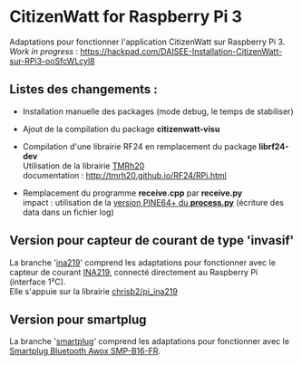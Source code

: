 # CitizenWatt for Raspberry Pi 3

Adaptations pour fonctionner l'application CitizenWatt sur Raspberry Pi 3.  
_Work in progress_ : https://hackpad.com/DAISEE-Installation-CitizenWatt-sur-RPi3-ooSfcWLcyl8    

## Listes des changements  :
* Installation manuelle des packages (mode debug, le temps de stabiliser)  
  
* Ajout de la compilation du package **citizenwatt-visu**  
  
* Compilation d'une librairie RF24 en remplacement du package **librf24-dev**   
Utilisation de la librairie [TMRh20](https://github.com/TMRh20/RF24)  
documentation : http://tmrh20.github.io/RF24/RPi.html  

* Remplacement du programme **receive.cpp** par **receive.py**  
impact : utilisation de la [version PINE64+ du **process.py**](https://github.com/DAISEE/CitizenWatt-Base-PINE64/blob/master/process.py) (écriture des data dans un fichier log)  

## Version pour capteur de courant de type 'invasif'
La branche '[ina219](https://github.com/DAISEE/CitizenWatt-Base-RPI3/tree/smartplug)' comprend les adaptations pour fonctionner avec le capteur de courant [INA219](https://www.adafruit.com/product/904), connecté directement au Raspberry Pi (interface 1²C).  
Elle s'appuie sur la librairie [chrisb2/pi_ina219](https://github.com/chrisb2/pi_ina219)

## Version pour smartplug
La branche '[smartplug](https://github.com/DAISEE/CitizenWatt-Base-RPI3/tree/smartplug)' comprend les adaptations pour fonctionner avec le [Smartplug Bluetooth Awox SMP-B16-FR](https://github.com/sourceperl/smartplugctl).  
